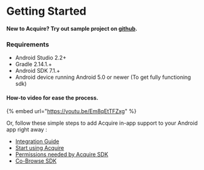 # Getting Started

#### New to Acquire? Try out sample project on [github](https://github.com/acquireio/acquireio-android).

### Requirements

* Android Studio 2.2+
* Gradle 2.14.1.+
* Android SDK 7.1.+
* Android device running Android 5.0 or newer \(To get fully functioning sdk\)

#### How-to video for ease the process.

{% embed url="https://youtu.be/Em8qEtTFZxg" %}

 Or, follow these simple steps to add Acquire in-app support to your Android app right away :

* [Integration Guide](integration-guide.md#steps-to-integrate-acquire-android-sdk-are-as-follows)
* [Start using Acquire](start-using-acquire.md#initialize-acquire-sdk)
* [Permissions needed by Acquire SDK](start-using-acquire.md#permissions-description)
* [Co-Browse SDK](cobrowse-sdk.md)

